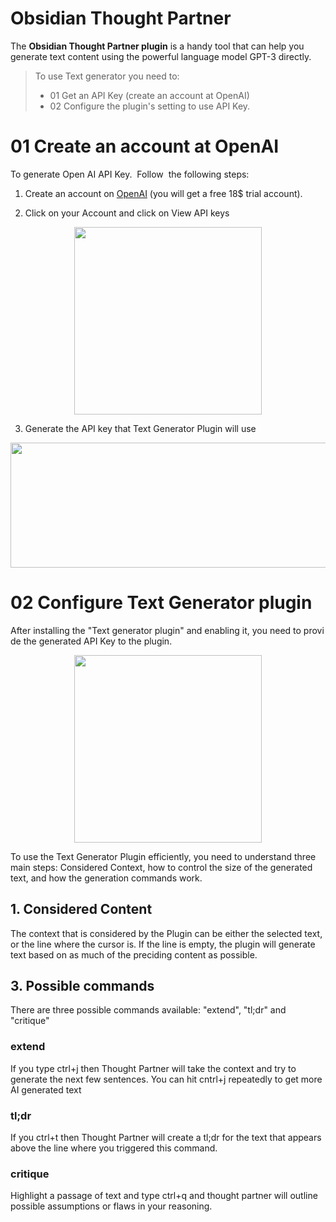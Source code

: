 # Obsidian Thought Partner

The **Obsidian Thought Partner plugin** is a handy tool that can help you generate text content using the powerful language model GPT-3 directly.

> To use Text generator you need to: 
> * 01 Get an API Key (create an account at OpenAI) 
> * 02 Configure the plugin's setting to use API Key. 


# 01 Create an account at OpenAI

To generate Open AI API Key.  Follow  the following steps: 

1. Create an account on [OpenAI](https://beta.openai.com/signup) (you will get a free 18$ trial account). 

2. Click on your Account and click on View API keys

<p align="center">
  <img width="300" height="300" src="./images/20220227121447.png">
</p>


3. Generate the API key that Text Generator Plugin will use

<p align="center">
  <img width="600" height="200"src="./images/20220227121545.png">
</p>
  

# 02 Configure Text Generator plugin

After installing the "Text generator plugin" and enabling it, you need to provide the generated API Key to the plugin. 

<p align="center">
  <img width="300" height="300" src="./images/20220227122219.png">
</p>

  

To use the Text Generator Plugin efficiently, you need to understand three main steps: Considered Context, how to control the size of the generated text, and how the generation commands work.

## 1. Considered Content

The context that is considered by the Plugin can be either the selected text, or the line where the cursor is. If the line is empty, the plugin will generate text based on as much of the preciding content as possible.

## 3. Possible commands

There are three possible commands available: "extend", "tl;dr" and "critique"

### extend
If you type ctrl+j then Thought Partner will take the context and try to generate the next few sentences. You can hit cntrl+j repeatedly to get more AI generated text

### tl;dr
If you ctrl+t then Thought Partner will create a tl;dr for the text that appears above the line where you triggered this command.

### critique
Highlight a passage of text and type ctrl+q and thought partner will outline possible assumptions or flaws in your reasoning.